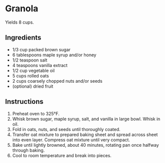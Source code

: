 # Granola

Yields 8 cups.

## Ingredients

- 1/3 cup packed brown sugar
- 6 tablespoons maple syrup and/or honey
- 1/2 teaspoon salt
- 4 teaspoons vanilla extract
- 1/2 cup vegetable oil
- 5 cups rolled oats
- 2 cups coarsely chopped nuts and/or seeds
- (optional) dried fruit

## Instructions

1. Preheat oven to 325°F.
2. Whisk brown sugar, maple syrup, salt, and vanilla in large bowl. Whisk in oil.
3. Fold in oats, nuts, and seeds until thoroughly coated.
4. Transfer oat mixture to prepared baking sheet and spread across sheet into even layer. Compress oat mixture until very compact.
5. Bake until lightly browned, about 40 minutes, rotating pan once halfway through baking.
6. Cool to room temperature and break into pieces.
